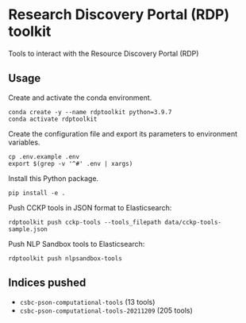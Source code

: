 # Research Discovery Portal (RDP) toolkit
Tools to interact with the Resource Discovery Portal (RDP)

## Usage

Create and activate the conda environment.

```console
conda create -y --name rdptoolkit python=3.9.7
conda activate rdptoolkit
```

Create the configuration file and export its parameters to environment
variables.

```console
cp .env.example .env
export $(grep -v '^#' .env | xargs)
```

Install this Python package.

```console
pip install -e .
```

Push CCKP tools in JSON format to Elasticsearch:

```console
rdptoolkit push cckp-tools --tools_filepath data/cckp-tools-sample.json
```

Push NLP Sandbox tools to Elasticsearch:

```console
rdptoolkit push nlpsandbox-tools
```

## Indices pushed

- `csbc-pson-computational-tools` (13 tools)
- `csbc-pson-computational-tools-20211209` (205 tools)
